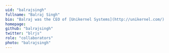 ```yaml
---
uid: "balrajsingh"
fullname: "Balraj Singh"
bio: "Balraj was the CEO of [Unikernel Systems](http://unikernel.com/) and is now a General Manager at [Docker.](https://www.docker.com/)"
homepage:
github: "balrajsingh"
twitter: "blrjs"
role: "collaborators"
photo: "balrajsingh"
---
```


